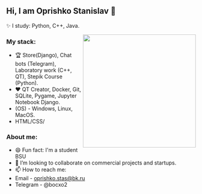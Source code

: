 ## Hi, I am Oprishko Stanislav 👋

✨ I study: Python, C++, Java.

<img align="right" src="https://octodex.github.com/images/welcometocat.png" width="300">

### My stack:
- 🏆 Store(Django), Chat bots (Telegram), Laboratory work (C++, QT), Stepik Course (Python).
- ❤️ QT Creator, Docker, Git, SQLite, Pygame, Jupyter Notebook Django.
- (OS) - Windows, Linux, MacOS.
- HTML/CSS/

### About me:
- 😄 Fun fact: I'm a student BSU
- 🔭 I’m looking to collaborate on commercial projects and startups.
- 📫 How to reach me:
-   Email - oprishko.stas@bk.ru
-   Telegram - @bocxo2
</div>
